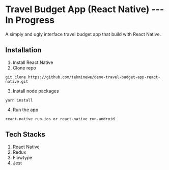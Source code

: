 # Travel Budget App (React Native) --- In Progress

A simply and ugly interface travel budget app that build with React Native.

## Installation
1. Install React Native
2. Clone repo
```
git clone https://github.com/tekminewe/demo-travel-budget-app-react-native.git
```
3. Install node packages
```
yarn install
```
4. Run the app
```
react-native run-ios or react-native run-android
```

## Tech Stacks
1. React Native
2. Redux
3. Flowtype
4. Jest
